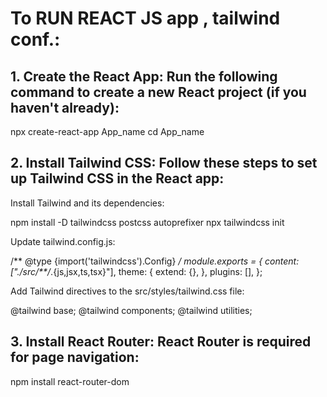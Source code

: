 # To RUN REACT JS app , tailwind conf.:

## 1. Create the React App: Run the following command to create a new React project (if you haven't already):
  npx create-react-app App_name
  cd App_name
  
 
## 2. Install Tailwind CSS: Follow these steps to set up Tailwind CSS in the React app:
  Install Tailwind and its dependencies:
  
  npm install -D tailwindcss postcss autoprefixer
  npx tailwindcss init

  Update tailwind.config.js:

  /** @type {import('tailwindcss').Config} */
  module.exports = {
  content: ["./src/**/*.{js,jsx,ts,tsx}"],
  theme: {
    extend: {},
  },
  plugins: [],
  };

  Add Tailwind directives to the src/styles/tailwind.css file:

  @tailwind base;
  @tailwind components;
  @tailwind utilities;

## 3. Install React Router: React Router is required for page navigation:
  
  npm install react-router-dom

